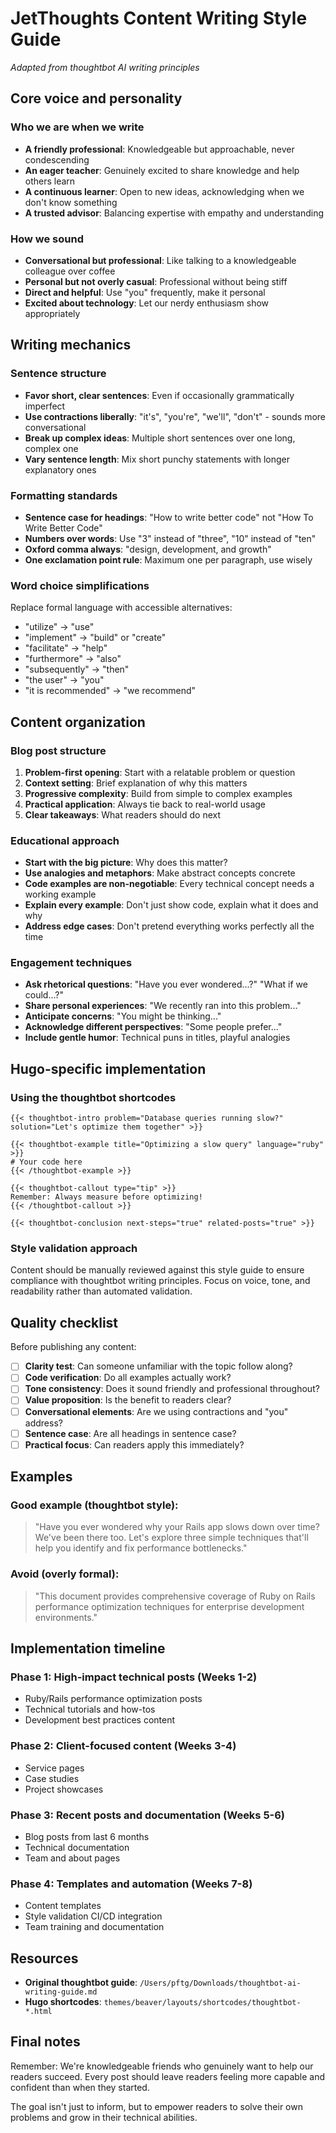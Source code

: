 # JetThoughts Content Writing Style Guide
*Adapted from thoughtbot AI writing principles*

## Core voice and personality

### Who we are when we write
- **A friendly professional**: Knowledgeable but approachable, never condescending
- **An eager teacher**: Genuinely excited to share knowledge and help others learn
- **A continuous learner**: Open to new ideas, acknowledging when we don't know something
- **A trusted advisor**: Balancing expertise with empathy and understanding

### How we sound
- **Conversational but professional**: Like talking to a knowledgeable colleague over coffee
- **Personal but not overly casual**: Professional without being stiff
- **Direct and helpful**: Use "you" frequently, make it personal
- **Excited about technology**: Let our nerdy enthusiasm show appropriately

## Writing mechanics

### Sentence structure
- **Favor short, clear sentences**: Even if occasionally grammatically imperfect
- **Use contractions liberally**: "it's", "you're", "we'll", "don't" - sounds more conversational
- **Break up complex ideas**: Multiple short sentences over one long, complex one
- **Vary sentence length**: Mix short punchy statements with longer explanatory ones

### Formatting standards
- **Sentence case for headings**: "How to write better code" not "How To Write Better Code"
- **Numbers over words**: Use "3" instead of "three", "10" instead of "ten"
- **Oxford comma always**: "design, development, and growth"
- **One exclamation point rule**: Maximum one per paragraph, use wisely

### Word choice simplifications
Replace formal language with accessible alternatives:
- "utilize" → "use"
- "implement" → "build" or "create"
- "facilitate" → "help"
- "furthermore" → "also"
- "subsequently" → "then"
- "the user" → "you"
- "it is recommended" → "we recommend"

## Content organization

### Blog post structure
1. **Problem-first opening**: Start with a relatable problem or question
2. **Context setting**: Brief explanation of why this matters
3. **Progressive complexity**: Build from simple to complex examples
4. **Practical application**: Always tie back to real-world usage
5. **Clear takeaways**: What readers should do next

### Educational approach
- **Start with the big picture**: Why does this matter?
- **Use analogies and metaphors**: Make abstract concepts concrete
- **Code examples are non-negotiable**: Every technical concept needs a working example
- **Explain every example**: Don't just show code, explain what it does and why
- **Address edge cases**: Don't pretend everything works perfectly all the time

### Engagement techniques
- **Ask rhetorical questions**: "Have you ever wondered...?" "What if we could...?"
- **Share personal experiences**: "We recently ran into this problem..."
- **Anticipate concerns**: "You might be thinking..."
- **Acknowledge different perspectives**: "Some people prefer..."
- **Include gentle humor**: Technical puns in titles, playful analogies

## Hugo-specific implementation

### Using the thoughtbot shortcodes
```hugo
{{< thoughtbot-intro problem="Database queries running slow?" solution="Let's optimize them together" >}}

{{< thoughtbot-example title="Optimizing a slow query" language="ruby" >}}
# Your code here
{{< /thoughtbot-example >}}

{{< thoughtbot-callout type="tip" >}}
Remember: Always measure before optimizing!
{{< /thoughtbot-callout >}}

{{< thoughtbot-conclusion next-steps="true" related-posts="true" >}}
```

### Style validation approach
Content should be manually reviewed against this style guide to ensure compliance with thoughtbot writing principles. Focus on voice, tone, and readability rather than automated validation.

## Quality checklist

Before publishing any content:
- [ ] **Clarity test**: Can someone unfamiliar with the topic follow along?
- [ ] **Code verification**: Do all examples actually work?
- [ ] **Tone consistency**: Does it sound friendly and professional throughout?
- [ ] **Value proposition**: Is the benefit to readers clear?
- [ ] **Conversational elements**: Are we using contractions and "you" address?
- [ ] **Sentence case**: Are all headings in sentence case?
- [ ] **Practical focus**: Can readers apply this immediately?

## Examples

### Good example (thoughtbot style):
> "Have you ever wondered why your Rails app slows down over time? We've been there too. Let's explore three simple techniques that'll help you identify and fix performance bottlenecks."

### Avoid (overly formal):
> "This document provides comprehensive coverage of Ruby on Rails performance optimization techniques for enterprise development environments."

## Implementation timeline

### Phase 1: High-impact technical posts (Weeks 1-2)
- Ruby/Rails performance optimization posts
- Technical tutorials and how-tos
- Development best practices content

### Phase 2: Client-focused content (Weeks 3-4)
- Service pages
- Case studies
- Project showcases

### Phase 3: Recent posts and documentation (Weeks 5-6)
- Blog posts from last 6 months
- Technical documentation
- Team and about pages

### Phase 4: Templates and automation (Weeks 7-8)
- Content templates
- Style validation CI/CD integration
- Team training and documentation

## Resources

- **Original thoughtbot guide**: `/Users/pftg/Downloads/thoughtbot-ai-writing-guide.md`
- **Hugo shortcodes**: `themes/beaver/layouts/shortcodes/thoughtbot-*.html`

## Final notes

Remember: We're knowledgeable friends who genuinely want to help our readers succeed. Every post should leave readers feeling more capable and confident than when they started.

The goal isn't just to inform, but to empower readers to solve their own problems and grow in their technical abilities.
